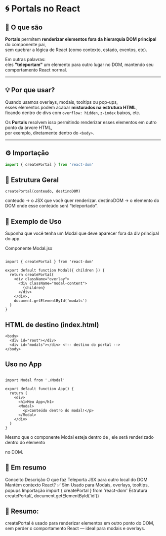 # 🌀 Portals no React

## 📘 O que são

**Portals** permitem **renderizar elementos fora da hierarquia DOM principal** do componente pai,  
sem quebrar a lógica de React (como contexto, estado, eventos, etc).

Em outras palavras:  
eles **"teleportam"** um elemento para outro lugar no DOM, mantendo seu comportamento React normal.

---

## 💡 Por que usar?

Quando usamos overlays, modais, tooltips ou pop-ups,  
esses elementos podem acabar **misturados na estrutura HTML**,  
ficando dentro de divs com `overflow: hidden`, `z-index` baixos, etc.  

Os **Portals** resolvem isso permitindo renderizar esses elementos em outro ponto da árvore HTML,  
por exemplo, diretamente dentro do `<body>`.

---

## ⚙️ Importação

```javascript
import { createPortal } from 'react-dom'

```
## 🧩 Estrutura Geral

```
createPortal(conteudo, destinoDOM)
```

conteudo → o JSX que você quer renderizar.
destinoDOM → o elemento do DOM onde esse conteúdo será “teleportado”.

## 🔹 Exemplo de Uso
Suponha que você tenha um Modal que deve aparecer fora da div principal do app.

Componente Modal.jsx
```

import { createPortal } from 'react-dom'

export default function Modal({ children }) {
  return createPortal(
    <div className="overlay">
      <div className="modal-content">
        {children}
      </div>
    </div>,
    document.getElementById('modals')
  )
}
```
## HTML de destino (index.html)

```
<body>
  <div id="root"></div>
  <div id="modals"></div> <!-- destino do portal -->
</body>
```

## Uso no App
```

import Modal from './Modal'

export default function App() {
  return (
    <div>
      <h1>Meu App</h1>
      <Modal>
        <p>Conteúdo dentro do modal!</p>
      </Modal>
    </div>
  )
}
```
Mesmo que o componente Modal esteja dentro de <App />,
ele será renderizado dentro do elemento <div id="modals"> no DOM.

## 🧠 Em resumo
Conceito	Descrição
O que faz	Teleporta JSX para outro local do DOM
Mantém contexto React?	✅ Sim
Usado para	Modais, overlays, tooltips, popups
Importação	import { createPortal } from 'react-dom'
Estrutura	createPortal(<JSX />, document.getElementById('id'))

## 📌 Resumo:
createPortal é usado para renderizar elementos em outro ponto do DOM,
sem perder o comportamento React — ideal para modais e overlays.